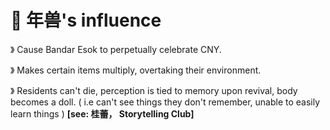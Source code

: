 :red_envelope: 年兽's influence
========================

》 Cause Bandar Esok to perpetually celebrate CNY.

》 Makes certain items multiply, overtaking their environment.

》 Residents can't die, perception is tied to memory upon revival, body becomes a doll. ( i.e can't see things they don't remember, unable to easily learn things ) **[see: 桂蕾， Storytelling Club]**


